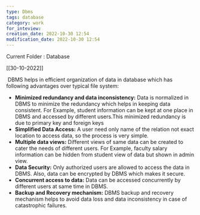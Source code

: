 ```yaml
---
type: Dbms
tags: database
category: work
for_inteview: 
creation_date: 2022-10-30 12:54
modification_date: 2022-10-30 12:54
---
```


  
Current Folder : Database




[[30-10-2022]]

 DBMS helps in efficient organization of data in database which has following advantages over typical file system:

-   **Minimized redundancy and data inconsistency:** Data is normalized in DBMS to minimize the redundancy which helps in keeping data consistent. For Example, student information can be kept at one place in DBMS and accessed by different users.This minimized redundancy is due to primary key and foreign keys
-   **Simplified Data Access:** A user need only name of the relation not exact location to access data, so the process is very simple.
-   **Multiple data views:** Different views of same data can be created to cater the needs of different users. For Example, faculty salary information can be hidden from student view of data but shown in admin view.
-   **Data Security:** Only authorized users are allowed to access the data in DBMS. Also, data can be encrypted by DBMS which makes it secure.
-   **Concurrent access to data:** Data can be accessed concurrently by different users at same time in DBMS.
-   **Backup and Recovery mechanism:** DBMS backup and recovery mechanism helps to avoid data loss and data inconsistency in case of catastrophic failures.